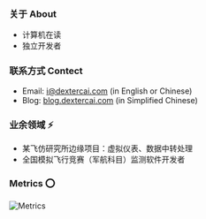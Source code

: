 ### 关于 About
- 计算机在读
- 独立开发者

### 联系方式 Contect
- Email: i@dextercai.com (in English or Chinese)
- Blog: [blog.dextercai.com](http://blog.dextercai.com) (in Simplified Chinese)

### 业余领域 ⚡
- 某飞仿研究所边缘项目：虚拟仪表、数据中转处理
- 全国模拟飞行竞赛（军航科目）监测软件开发者

### Metrics ⭕
![Metrics](https://metrics.lecoq.io/dextercai?template=classic&isocalendar=1&lines=1&languages=1&isocalendar.duration=half-year&languages.limit=8&languages.colors=github&languages.threshold=0%25&config.timezone=Asia%2FShanghai)






